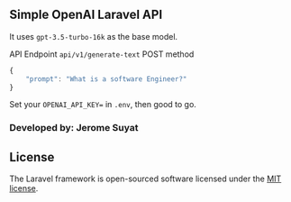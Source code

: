 ## Simple OpenAI Laravel API

It uses `gpt-3.5-turbo-16k` as the base model. 

API Endpoint `api/v1/generate-text` POST method

```javascript
{
    "prompt": "What is a software Engineer?"
}
```

Set your `OPENAI_API_KEY=` in `.env`, then good to go.

### Developed by: Jerome Suyat

## License

The Laravel framework is open-sourced software licensed under the [MIT license](https://opensource.org/licenses/MIT).
